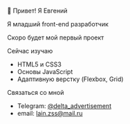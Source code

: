 👋 Привет! Я Евгений

Я младший front-end разработчик

Скоро будет мой первый проект

Сейчас изучаю
- HTML5 и CSS3
- Основы JavaScript
- Адаптивную верстку (Flexbox, Grid)

Связаться со мной
- Telegram: [@delta_advertisement](https://t.me/delta_advertisement)
- email: lain.zss@mail.ru
